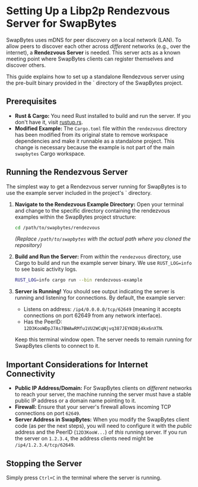 # Setting Up a Libp2p Rendezvous Server for SwapBytes

SwapBytes uses mDNS for peer discovery on a local network (LAN). To allow peers to discover each other across *different* networks (e.g., over the internet), a **Rendezvous Server** is needed. This server acts as a known meeting point where SwapBytes clients can register themselves and discover others.

This guide explains how to set up a standalone Rendezvous server using the pre-built binary provided in the ` directory of the SwapBytes project.

## Prerequisites

*   **Rust & Cargo:** You need Rust installed to build and run the server. If you don't have it, visit [rustup.rs](https://rustup.rs/).
*   **Modified Example:** The `Cargo.toml` file within the `rendezvous` directory has been modified from its original state to remove workspace dependencies and make it runnable as a standalone project. This change is necessary because the example is not part of the main `swapbytes` Cargo workspace.

## Running the Rendezvous Server

The simplest way to get a Rendezvous server running for SwapBytes is to use the example server included in the project's ` directory.

1.  **Navigate to the Rendezvous Example Directory:**
    Open your terminal and change to the specific directory containing the rendezvous examples within the SwapBytes project structure:
    ```bash
    cd /path/to/swapbytes/rendezvous
    ```
    *(Replace `/path/to/swapbytes` with the actual path where you cloned the repository)*

2.  **Build and Run the Server:**
    From *within* the `rendezvous` directory, use Cargo to build and run the example server binary. We use `RUST_LOG=info` to see basic activity logs.
    ```bash
    RUST_LOG=info cargo run --bin rendezvous-example
    ```

3.  **Server is Running!**
    You should see output indicating the server is running and listening for connections. By default, the example server:
    *   Listens on address: `/ip4/0.0.0.0/tcp/62649` (meaning it accepts connections on port 62649 from any network interface).
    *   Has the PeerID: `12D3KooWDpJ7As7BWAwRMfu1VU2WCqNjvq387JEYKDBj4kx6nXTN`.

    Keep this terminal window open. The server needs to remain running for SwapBytes clients to connect to it.

## Important Considerations for Internet Connectivity

*   **Public IP Address/Domain:** For SwapBytes clients on *different* networks to reach your server, the machine running the server must have a stable public IP address or a domain name pointing to it.
*   **Firewall:** Ensure that your server's firewall allows incoming TCP connections on port `62649`.
*   **Server Address in SwapBytes:** When you modify the SwapBytes client code (as per the next steps), you will need to configure it with the *public* address and the PeerID (`12D3KooW...`) of *this* running server. If you run the server on `1.2.3.4`, the address clients need might be `/ip4/1.2.3.4/tcp/62649`.

## Stopping the Server

Simply press `Ctrl+C` in the terminal where the server is running.


